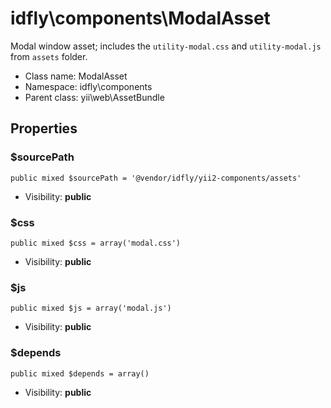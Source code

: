idfly\components\ModalAsset
===============

Modal window asset; includes the `utility-modal.css` and `utility-modal.js`
from `assets` folder.




* Class name: ModalAsset
* Namespace: idfly\components
* Parent class: yii\web\AssetBundle





Properties
----------


### $sourcePath

    public mixed $sourcePath = '@vendor/idfly/yii2-components/assets'





* Visibility: **public**


### $css

    public mixed $css = array('modal.css')





* Visibility: **public**


### $js

    public mixed $js = array('modal.js')





* Visibility: **public**


### $depends

    public mixed $depends = array()





* Visibility: **public**



